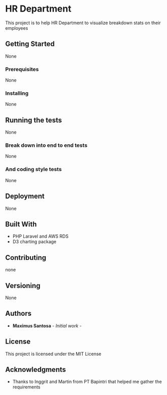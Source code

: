 # HR Department 

This project is to help HR Department to visualize breakdown stats on their employees

## Getting Started

None

### Prerequisites

None

### Installing

None

## Running the tests

None

### Break down into end to end tests

None

### And coding style tests

None

## Deployment

None

## Built With

* PHP Laravel and AWS RDS
* D3 charting package

## Contributing

none

## Versioning

None

## Authors

* **Maximus Santosa** - *Initial work* - 

## License

This project is licensed under the MIT License 

## Acknowledgments

* Thanks to Inggrit and Martin from PT Bapintri that helped me gather the requirements
